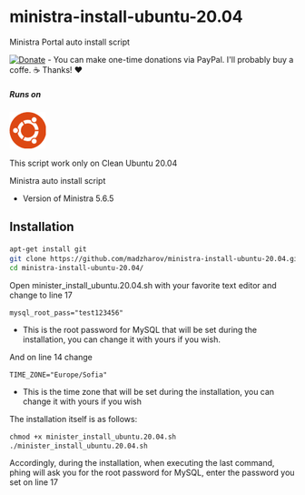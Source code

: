 # ministra-install-ubuntu-20.04
Ministra Portal auto install script

[![Donate](https://img.shields.io/badge/Donate-PayPal-blue.svg)](https://www.paypal.com/donate?hosted_button_id=4H8VAGMLW5RMA) - You can make one-time donations via PayPal. I'll probably buy a coffe. :coffee: Thanks! :heart:

##### Runs on
[![Ubuntu](https://raw.githubusercontent.com/slaserx/icons/master/64x64/ubuntu.png)](https://www.ubuntu.com)

This script work only on Clean Ubuntu 20.04

Ministra auto install script
  * Version of Ministra 5.6.5

## Installation
```bash
apt-get install git
git clone https://github.com/madzharov/ministra-install-ubuntu-20.04.git
cd ministra-install-ubuntu-20.04/
```

Open minister_install_ubuntu.20.04.sh with your favorite text editor and change to line 17
```bas
mysql_root_pass="test123456"
```
- This is the root password for MySQL that will be set during the installation, you can change it with yours if you wish.


And on line 14 change
```bas
TIME_ZONE="Europe/Sofia"
```
- This is the time zone that will be set during the installation, you can change it with yours if you wish

The installation itself is as follows:
```bas
chmod +x minister_install_ubuntu.20.04.sh
./minister_install_ubuntu.20.04.sh
```

Accordingly, during the installation, when executing the last command, phing will ask you for the root password for MySQL, enter the password you set on line 17
